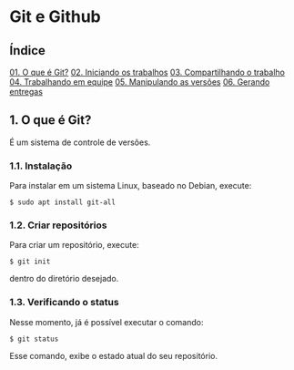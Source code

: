 # Git e Github

## Índice

[01. O que é Git?]()
[02. Iniciando os trabalhos]()
[03. Compartilhando o trabalho]()
[04. Trabalhando em equipe]()
[05. Manipulando as versões]()
[06. Gerando entregas]()

## 1. O que é Git?

É um sistema de controle de versões.

### 1.1. Instalação

Para instalar em um sistema Linux, baseado no Debian, execute:

```
$ sudo apt install git-all
```
### 1.2. Criar repositórios

Para criar um repositório, execute:

```
$ git init
```
dentro do diretório desejado.

### 1.3. Verificando o status 

Nesse momento, já é possível executar o comando:

```
$ git status
```

Esse comando, exibe o estado atual do seu repositório.


